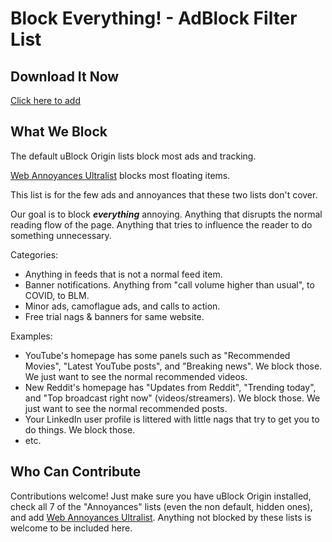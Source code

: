 # Block Everything! - AdBlock Filter List

## Download It Now

[Click here to add](https://subscribe.adblockplus.org/?location=https://raw.githubusercontent.com/RedDragonWebDesign/block-everything/master/block-everything.txt&title=Block%20Everything%21)

## What We Block

The default uBlock Origin lists block most ads and tracking.

[Web Annoyances Ultralist](https://github.com/yourduskquibbles/webannoyances) blocks most floating items.

This list is for the few ads and annoyances that these two lists don't cover.

Our goal is to block ***everything*** annoying. Anything that disrupts the normal reading flow of the page. Anything that tries to influence the reader to do something unnecessary.

Categories:

- Anything in feeds that is not a normal feed item.
- Banner notifications. Anything from "call volume higher than usual", to COVID, to BLM.
- Minor ads, camoflague ads, and calls to action.
- Free trial nags & banners for same website.

Examples:

- YouTube's homepage has some panels such as "Recommended Movies", "Latest YouTube posts", and "Breaking news". We block those. We just want to see the normal recommended videos.
- New Reddit's homepage has "Updates from Reddit", "Trending today", and "Top broadcast right now" (videos/streamers). We block those. We just want to see the normal recommended posts.
- Your LinkedIn user profile is littered with little nags that try to get you to do things. We block those.
- etc.

## Who Can Contribute

Contributions welcome! Just make sure you have uBlock Origin installed, check all 7 of the "Annoyances" lists (even the non default, hidden ones), and add [Web Annoyances Ultralist](https://subscribe.adblockplus.org/?location=https://raw.githubusercontent.com/yourduskquibbles/webannoyances/master/ultralist.txt&title=Web%20Annoyances%20Ultralist). Anything not blocked by these lists is welcome to be included here.